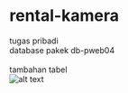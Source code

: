 # rental-kamera

tugas pribadi\
database pakek db-pweb04\
 \
tambahan tabel\
![alt text](https://i.ibb.co/w7HXYYf/yaya.png)
